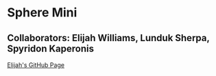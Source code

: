 # Sphere Mini

## Collaborators: Elijah Williams, Lunduk Sherpa, Spyridon Kaperonis

[Elijah's GitHub Page](https://github.com/ekwilliams015)

